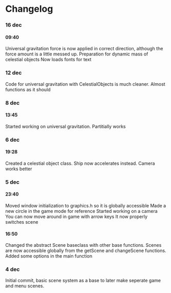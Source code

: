 Changelog
=========

### 16 dec

#### 09:40
Universal gravitation force is now applied in correct direction, although the force amount is a little messed up.
Preparation for dynamic mass of celestial objects
Now loads fonts for text


### 12 dec
Code for universal gravitation with CelestialObjects is much cleaner.
Almost functions as it should

### 8 dec

#### 13:45
Started working on universal gravitation.
Partitially works


### 6 dec

#### 19:28
Created a celestial object class.
Ship now accelerates instead.
Camera works better

### 5 dec

#### 23:40
Moved window initialization to graphics.h so it is globally accessible
Made a new circle in the game mode for reference
Started working on a camera
You can now move around in game with arrow keys
It now properly switches scene

#### 16:50
Changed the abstract Scene baseclass with other base functions.
Scenes are now accessible globally from the getScene and changeScene functions.
Added some options in the main function

### 4 dec
Initial commit, basic scene system as a base to later make seperate game and menu scenes.
